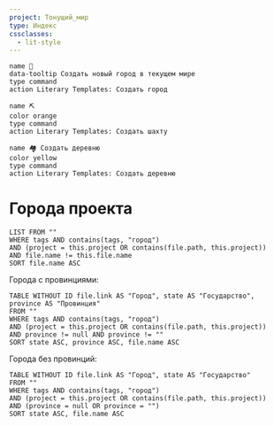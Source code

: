 ```yaml
---
project: Тонущий_мир
type: Индекс
cssclasses:
  - lit-style
---
```


<div class="button-row">

```button
name 🏰
data-tooltip Создать новый город в текущем мире
type command
action Literary Templates: Создать город
```

```button
name ⛏️ 
color orange
type command
action Literary Templates: Создать шахту
```
```button
name 🏘️ Создать деревню
color yellow
type command
action Literary Templates: Создать деревню
```

</div>



# Города проекта
```dataview
LIST FROM ""
WHERE tags AND contains(tags, "город")
AND (project = this.project OR contains(file.path, this.project))
AND file.name != this.file.name
SORT file.name ASC
```

Города с провинциями:
```dataview
TABLE WITHOUT ID file.link AS "Город", state AS "Государство", province AS "Провинция"
FROM ""
WHERE tags AND contains(tags, "город")
AND (project = this.project OR contains(file.path, this.project))
AND province != null AND province != ""
SORT state ASC, province ASC, file.name ASC
```

Города без провинций:
```dataview
TABLE WITHOUT ID file.link AS "Город", state AS "Государство"
FROM ""
WHERE tags AND contains(tags, "город")
AND (project = this.project OR contains(file.path, this.project))
AND (province = null OR province = "")
SORT state ASC, file.name ASC
```




